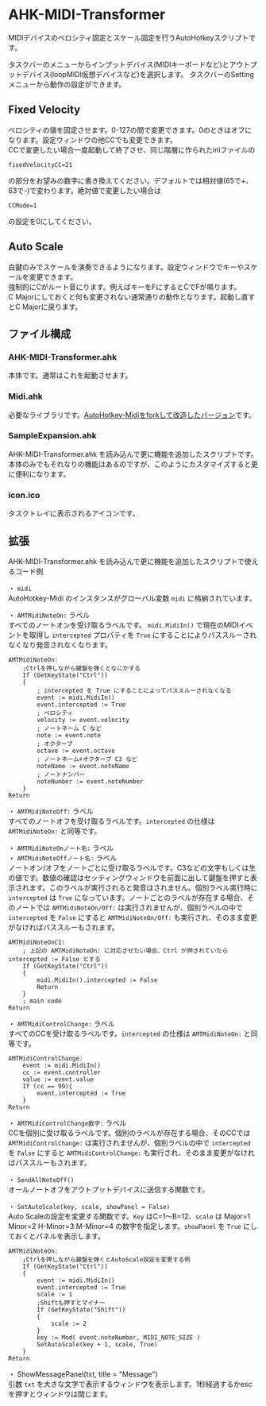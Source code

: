 # AHK-MIDI-Transformer

MIDIデバイスのベロシティ固定とスケール固定を行うAutoHotkeyスクリプトです。

タスクバーのメニューからインプットデバイス(MIDIキーボードなど)とアウトプットデバイス(loopMIDI仮想デバイスなど)を選択します。
タスクバーのSettingメニューから動作の設定ができます。

## Fixed Velocity
ベロシティの値を固定させます。0-127の間で変更できます。0のときはオフになります。設定ウィンドウの他CCでも変更できます。  
CCで変更したい場合一度起動して終了させ、同じ階層に作られたiniファイルの
```
fixedVelocityCC=21
```
の部分をお望みの数字に書き換えてください。デフォルトでは相対値(65で+、63で-)で変わります。絶対値で変更したい場合は
```
CCMode=1
```
の設定を0にしてください。

## Auto Scale
白鍵のみでスケールを演奏できるようになります。設定ウィンドウでキーやスケールを変更できます。  
強制的にCがルート音にります。例えばキーをFにするとCでFが鳴ります。  
C Majorにしておくと何も変更されない通常通りの動作となります。起動し直すとC Majorに戻ります。  

## ファイル構成

### AHK-MIDI-Transformer.ahk

本体です。通常はこれを起動させます。


### Midi.ahk

必要なライブラリです。[AutoHotkey-Midiをforkして改造したバージョン](https://github.com/hetima/AutoHotkey-Midi)です。

### SampleExpansion.ahk

AHK-MIDI-Transformer.ahk を読み込んで更に機能を追加したスクリプトです。  
本体のみでもそれなりの機能はあるのですが、このようにカスタマイズすると更に便利になります。

### icon.ico

タスクトレイに表示されるアイコンです。

## 拡張

AHK-MIDI-Transformer.ahk を読み込んで更に機能を追加したスクリプトで使えるコード例

・ `midi`  
AutoHotkey-Midi のインスタンスがグローバル変数 `midi` に格納されています。


・ `AMTMidiNoteOn:` ラベル  
すべてのノートオンを受け取るラベルです。 `midi.MidiIn()` で現在のMIDIイベントを取得し `intercepted` プロパティを `True` にすることによりパススルーされなくなり発音されなくなります。

```ahk
AMTMidiNoteOn:
    ;Ctrlを押しながら鍵盤を弾くとなにかする
    If (GetKeyState("Ctrl"))
    {
        ; intercepted を True にすることによってパススルーされなくなる
        event := midi.MidiIn()
        event.intercepted := True
        ; ベロシティ
        velocity := event.velocity
        ; ノートネーム C など
        note := event.note
        ; オクターブ
        octave := event.octave
        ; ノートネーム+オクターブ C3 など
        noteName := event.noteName
        ; ノートナンバー
        noteNumber := event.noteNumber
    }
Return
```

・ `AMTMidiNoteOff:` ラベル  
すべてのノートオフを受け取るラベルです。`intercepted` の仕様は `AMTMidiNoteOn:` と同等です。

・ `AMTMidiNoteOnノート名:` ラベル  
・ `AMTMidiNoteOffノート名:` ラベル  
ノートオン/オフをノートごとに受け取るラベルです。C3などの文字もしくは生の値です。数値の確認はセッティングウィンドウを前面に出して鍵盤を押すと表示されます。このラベルが実行されると発音はされません。個別ラベル実行時に `intercepted` は `True` になっています。ノートごとのラベルが存在する場合、そのノートでは  `AMTMidiNoteOn/Off:` は実行されませんが、個別ラベルの中で `intercepted` を `False` にすると `AMTMidiNoteOn/Off:` も実行され、そのまま変更がなければパススルーもされます。  

```ahk
AMTMidiNoteOnC1:
    ; 上記の AMTMidiNoteOn: に対応させたい場合、Ctrl が押されていたら intercepted := False とする
    If (GetKeyState("Ctrl"))
    {
        midi.MidiIn().intercepted := False
        Return
    }
    ; main code
Return
```


・ `AMTMidiControlChange:` ラベル  
すべてのCCを受け取るラベルです。`intercepted` の仕様は `AMTMidiNoteOn:` と同等です。

```ahk
AMTMidiControlChange:
    event := midi.MidiIn()
    cc := event.controller
    value := event.value
    If (cc == 99){
        event.intercepted := True
    }
Return
```

・ `AMTMidiControlChange数字:` ラベル  
CCを個別に受け取るラベルです。個別のラベルが存在する場合、そのCCでは  `AMTMidiControlChange:` は実行されませんが、個別ラベルの中で `intercepted` を `False` にすると `AMTMidiControlChange:` も実行され、そのまま変更がなければパススルーもされます。  

・ `SendAllNoteOff()`  
オールノートオフをアウトプットデバイスに送信する関数です。

・ `SetAutoScale(key, scale, showPanel = False)`  
Auto Scaleの設定を変更する関数です。`Key` はC=1～B=12、`scale` は Major=1 Minor=2 H-Minor=3 M-Minor=4 の数字を指定します。`showPanel` を `True` にしておくとパネルを表示します。

```ahk
AMTMidiNoteOn:
    ;Ctrlを押しながら鍵盤を弾くとAutoScale設定を変更する例
    If (GetKeyState("Ctrl"))
    {
        event := midi.MidiIn()
        event.intercepted := True
        scale := 1
        ;Shiftも押すとマイナー
        If (GetKeyState("Shift"))
        {
            scale := 2
        }
        key := Mod( event.noteNumber, MIDI_NOTE_SIZE )
        SetAutoScale(key + 1, scale, True)
    }
Return
```

・ ShowMessagePanel(txt, title = "Message")  
引数 `txt` を大きな文字で表示するウィンドウを表示します。1秒経過するかescを押すとウィンドウは閉じます。
